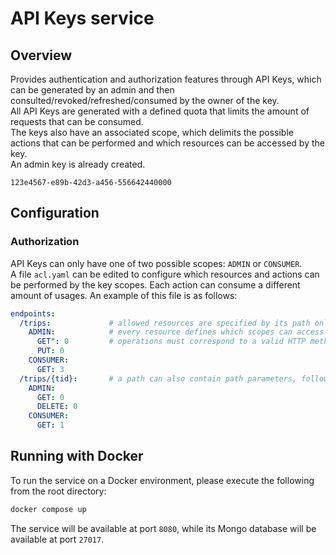 # API Keys service

## Overview

Provides authentication and authorization features through API Keys, which can be generated by an admin 
and then consulted/revoked/refreshed/consumed by the owner of the key.  
All API Keys are generated with a defined quota that limits the amount of requests that can be consumed.  
The keys also have an associated scope, which delimits the possible actions that can be performed and
which resources can be accessed by the key.  
An admin key is already created.  
```
123e4567-e89b-42d3-a456-556642440000
```

## Configuration

### Authorization

API Keys can only have one of two possible scopes: ``ADMIN`` or ``CONSUMER``.  
A file ``acl.yaml`` can be edited to configure which resources and actions can be performed by the key scopes. Each
action can consume a different amount of usages.
An example of this file is as follows:
```yaml
endpoints:
  /trips:             # allowed resources are specified by its path only, without query parameters or any other URI property
    ADMIN:            # every resource defines which scopes can access it and what operations can be made
      GET": 0         # operations must correspond to a valid HTTP method
      PUT: 0
    CONSUMER:
      GET: 3
  /trips/{tid}:       # a path can also contain path parameters, following the template standard (surrounded by { })
    ADMIN:
      GET: 0
      DELETE: 0
    CONSUMER:
      GET: 1
```


## Running with Docker

To run the service on a Docker environment, please execute the following from the root directory:

```bash
docker compose up
```

The service will be available at port ``8080``, while its Mongo database will be available at port ``27017``.